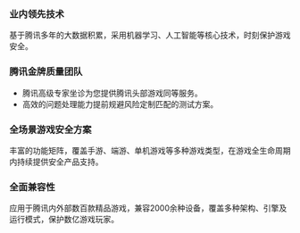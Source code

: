 ### 业内领先技术
基于腾讯多年的大数据积累，采用机器学习、人工智能等核心技术，时刻保护游戏安全。

### 腾讯金牌质量团队
- 腾讯高级专家坐诊为您提供腾讯头部游戏同等服务。
- 高效的问题处理能力提前规避风险定制匹配的测试方案。

### 全场景游戏安全方案
丰富的功能矩阵，覆盖手游、端游、单机游戏等多种游戏类型，在游戏全生命周期内持续提供安全产品支持。

### 全面兼容性
应用于腾讯内外部数百款精品游戏，兼容2000余种设备，覆盖多种架构、引擎及运行模式，保护数亿游戏玩家。
